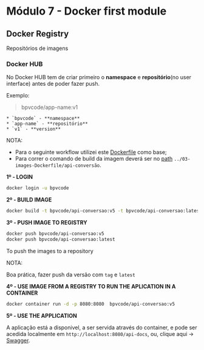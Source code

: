 # Módulo 7 - Docker first module

## Docker Registry

Repositórios de imagens

### Docker HUB

No Docker HUB tem de criar primeiro o **namespace** e **repositório**(no user interface) antes de poder fazer push.

Exemplo:

> bpvcode/app-name:v1

    * `bpvcode` - **namespace**
    * `app-name` - **repositório**
    * `v1` - **version**


NOTA:

* Para o seguinte workflow utilizei este [Dockerfile](../03-images-Dockerfile/api-conversão/Dockerfile) como base;
* Para correr o comando de build da imagem deverá ser no [path](../03-images-Dockerfile/api-conversão)  `../03-images-Dockerfile/api-conversão`.

**1º - LOGIN**

```bash
docker login -u bpvcode
```

**2º - BUILD IMAGE**

```bash
docker build -t bpvcode/api-conversao:v5 -t bpvcode/api-conversao:latest .
```

**3º - PUSH IMAGE TO REGISTRY**

```bash
docker push bpvcode/api-conversao:v5
docker push bpvcode/api-conversao:latest
```

To push the images to a repository

NOTA:

Boa prática, fazer push da versão com `tag` e `latest`

**4º - USE IMAGE FROM A REGISTRY TO RUN THE APLICATION IN A CONTAINER**

```bash
docker container run -d -p 8080:8080  bpvcode/api-conversao:v5
```

**5º - USE THE APPLICATION**

A aplicação está a disponivel, a ser servida através do container, e pode ser acedida localmente em `http://localhost:8080/api-docs`, ou, clique aqui -> [Swagger](http://localhost:8080/api-docs).